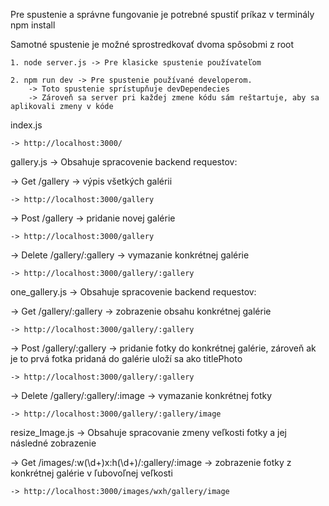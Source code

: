 Pre spustenie a správne fungovanie je potrebné spustiť príkaz v terminály 
npm install 

Samotné spustenie je možné sprostredkovať dvoma spôsobmi z root
	
 	1. node server.js -> Pre klasicke spustenie používateľom

	2. npm run dev -> Pre spustenie používané developerom.
		-> Toto spustenie sprístupňuje devDependecies
		-> Zároveň sa server pri každej zmene kódu sám reštartuje, aby sa aplikovali zmeny v kóde

index.js 

	-> http://localhost:3000/

gallery.js 
-> Obsahuje spracovenie backend requestov:

-> Get /gallery -> výpis všetkých galérii

	-> http://localhost:3000/gallery
  	
-> Post /gallery -> pridanie novej galérie
	
 	-> http://localhost:3000/gallery		

-> Delete /gallery/:gallery -> vymazanie konkrétnej galérie

	-> http://localhost:3000/gallery/:gallery

one_gallery.js 
-> Obsahuje spracovenie backend requestov:

-> Get /gallery/:gallery -> zobrazenie obsahu konkrétnej galérie

	-> http://localhost:3000/gallery/:gallery
-> Post /gallery/:gallery -> pridanie fotky do konkrétnej galérie, zároveň ak je to prvá fotka pridaná do galérie uloží sa ako titlePhoto

	-> http://localhost:3000/gallery/:gallery
-> Delete /gallery/:gallery/:image -> vymazanie konkrétnej fotky

 	-> http://localhost:3000/gallery/:gallery/image

resize_Image.js
-> Obsahuje spracovanie zmeny veľkosti fotky a jej následné zobrazenie

-> Get /images/:w(\\d+)x:h(\\d+)/:gallery/:image -> zobrazenie fotky z konkrétnej galérie v ľubovoľnej veľkosti

	-> http://localhost:3000/images/wxh/gallery/image



	
